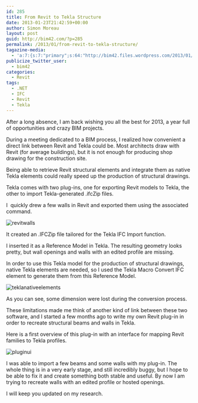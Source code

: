 ```yaml
---
id: 285
title: From Revit to Tekla Structure
date: 2013-01-23T21:42:59+00:00
author: Simon Moreau
layout: post
guid: http://bim42.com/?p=285
permalink: /2013/01/from-revit-to-tekla-structure/
tagazine-media:
  - 'a:7:{s:7:"primary";s:64:"http://bim42.files.wordpress.com/2013/01/teklanativeelements.jpg";s:6:"images";a:3:{s:55:"http://bim42.files.wordpress.com/2013/01/revitwalls.jpg";a:6:{s:8:"file_url";s:55:"http://bim42.files.wordpress.com/2013/01/revitwalls.jpg";s:5:"width";i:954;s:6:"height";i:514;s:4:"type";s:5:"image";s:4:"area";i:490356;s:9:"file_path";b:0;}s:64:"http://bim42.files.wordpress.com/2013/01/teklanativeelements.jpg";a:6:{s:8:"file_url";s:64:"http://bim42.files.wordpress.com/2013/01/teklanativeelements.jpg";s:5:"width";i:1366;s:6:"height";i:598;s:4:"type";s:5:"image";s:4:"area";i:816868;s:9:"file_path";b:0;}s:53:"http://bim42.files.wordpress.com/2013/01/pluginui.jpg";a:6:{s:8:"file_url";s:53:"http://bim42.files.wordpress.com/2013/01/pluginui.jpg";s:5:"width";i:629;s:6:"height";i:390;s:4:"type";s:5:"image";s:4:"area";i:245310;s:9:"file_path";b:0;}}s:6:"videos";a:0:{}s:11:"image_count";i:3;s:6:"author";s:8:"11101104";s:7:"blog_id";s:8:"35202242";s:9:"mod_stamp";s:19:"2013-01-23 21:42:59";}'
publicize_twitter_user:
  - bim42
categories:
  - Revit
tags:
  - .NET
  - IFC
  - Revit
  - Tekla
---
```

After a long absence, I am back wishing you all the best for 2013, a year full of opportunities and crazy BIM projects.

During a meeting dedicated to a BIM process, I realized how convenient a direct link between Revit and Tekla could be. Most architects draw with Revit (for average buildings), but it is not enough for producing shop drawing for the construction site.

Being able to retrieve Revit structural elements and integrate them as native Tekla elements could really speed up the production of structural drawings.

Tekla comes with two plug-ins, one for exporting Revit models to Tekla, the other to import Tekla-generated .ifcZip files.

I  quickly drew a few walls in Revit and exported them using the associated command.

![revitwalls](http://bim42.com/wp-content/uploads/2013/01/revitwalls.jpg)

It created an .IFCZip file tailored for the Tekla IFC Import function.

I inserted it as a Reference Model in Tekla. The resulting geometry looks pretty, but wall openings and walls with an edited profile are missing.

In order to use this Tekla model for the production of structural drawings, native Tekla elements are needed, so I used the Tekla Macro Convert IFC element to generate them from this Reference Model.

![teklanativeelements](http://bim42.com/wp-content/uploads/2013/01/teklanativeelements.jpg)

As you can see, some dimension were lost during the conversion process.

These limitations made me think of another kind of link between these two software, and I started a few months ago to write my own Revit plug-in in order to recreate structural beams and walls in Tekla.

Here is a first overview of this plug-in with an interface for mapping Revit families to Tekla profiles.

![pluginui](http://bim42.com/wp-content/uploads/2013/01/pluginui.jpg)

I was able to import a few beams and some walls with my plug-in. The whole thing is in a very early stage, and still incredibly buggy, but I hope to be able to fix it and create something both stable and useful. By now I am trying to recreate walls with an edited profile or hosted openings.

I will keep you updated on my research.